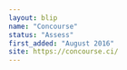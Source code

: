 ```yaml
---
layout: blip
name: "Concourse"
status: "Assess"
first_added: "August 2016"
site: https://concourse.ci/
---
```

